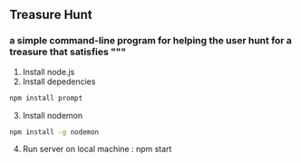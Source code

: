 ## Treasure Hunt ##

### a simple command-line program for helping the user hunt for a treasure that satisfies """

1. Install node.js
2. Install depedencies
```bash
npm install prompt
```
3. Install nodemon
```bash
npm install -g nodemon
```
4. Run server on local machine : npm start
